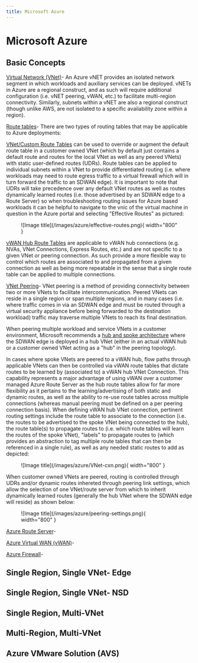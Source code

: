```yaml
---
title: Microsoft Azure
---
```


# Microsoft Azure

## Basic Concepts
<u>[Virtual Network (VNet)](https://learn.microsoft.com/en-us/azure/virtual-network/virtual-networks-overview)</u>-  An Azure vNET provides an isolated network segment in which workloads and auxiliary services can be deployed.  vNETs in Azure are a regional construct, and as such will require additional configuration (i.e. vNET peering, vWAN, etc.) to facilitate multi-region connectivity.  Similarly, subnets within a vNET are also a regional construct (though unlike AWS, are not isolated to a specific availability zone within a region).

<u>Route tables</u>-
There are two types of routing tables that may be applicable to Azure deployments:

[VNet/Custom Route Tables](https://learn.microsoft.com/en-us/azure/virtual-network/virtual-networks-udr-overview) can be used to override or augment the default route table in a customer owned VNet (which by default just contains a default route and routes for the local VNet as well as any peered VNets) with static user-defined routes (UDRs).  Route tables can be applied to individual subnets within a VNet to provide differentiated routing (i.e. where workloads may need to route egress traffic to a virtual firewall which will in turn forward the traffic to an SDWAN edge).  It is important to note that UDRs will take precedence over any default VNet routes as well as routes dynamically learned routes (i.e. those advertised by an SDWAN edge to a Route Server) so when troubleshooting routing issues for Azure based workloads it can be helpful to navigate to the vnic of the virtual machine in question in the Azure portal and selecting "Effective Routes" as pictured:
<figure markdown>
  ![Image title](/images/azure/effective-routes.png){ width="800" }
  <figcaption></figcaption>
</figure>

[vWAN Hub Route Tables](https://learn.microsoft.com/en-us/azure/virtual-wan/about-virtual-hub-routing) are applicable to vWAN hub connections (e.g. NVAs, VNet Connections, Express Routes, etc.) and are not specific to a given VNet or peering connection.  As such provide a more flexible way to control which routes are associated to and propagated from a given connection as well as being more repeatable in the sense that a single route table can be applied to multiple connections.

<u>[VNet Peering](https://learn.microsoft.com/en-us/azure/virtual-network/virtual-network-peering-overview)</u>-  VNet peering is a method of providing connectivity between two or more VNets to facilitate intercommunication.  Peered VNets can reside in a single region or span multiple regions, and in many cases (i.e. where traffic comes in via an SDWAN edge and must be routed through a virtual security appliance before being forwarded to the destination workload) traffic may traverse multiple VNets to reach its final destination.

When peering multiple workload and service VNets in a customer environment, Microsoft recommends a [hub and spoke architecture](https://learn.microsoft.com/en-us/azure/architecture/reference-architectures/hybrid-networking/hub-spoke?tabs=cli) where the SDWAN edge is deployed in a hub VNet (either in an actual vWAN hub or a customer owned VNet acting as a "hub" in the peering topology).  

In cases where spoke VNets are peered to a vWAN hub, flow paths through applicable VNets can then be controlled via vWAN route tables that dictate routes to be learned by (associated to) a vWAN hub VNet Connection.  This capability represents a major advantage of using vWAN over a customer managed Azure Route Server as the hub route tables allow for far more flexibility as it pertains to the learning/advertising of both static and dynamic routes, as well as the ability to re-use route tables across multiple connections (whereas manual peering must be defined on a per peering connection basis).  When defining vWAN hub VNet connection, pertinent routing settings include the route table to associate to the connection (i.e. the routes to be advertised to the spoke VNet being connected to the hub), the route table(s) to propagate routes to (i.e. which route tables will learn the routes of the spoke VNet), "labels" to propagate routes to (which provides an abstraction to tag multiple route tables that can then be referenced in a single rule), as well as any needed static routes to add as depicted:
<figure markdown>
  ![Image title](/images/azure/VNet-cxn.png){ width="800" }
  <figcaption></figcaption>
</figure>

When customer owned VNets are peered, routing is controlled through UDRs and/or dynamic routes inhereted through peering link settings, which allow the selection of one VNet/route server from which to inherit dynamically learned routes (generally the hub VNet where the SDWAN edge will reside) as shown below:
<figure markdown>
  ![Image title](/images/azure/peering-settings.png){ width="800" }
  <figcaption></figcaption>
</figure>

<u>[Azure Route Server](https://learn.microsoft.com/en-us/azure/route-server/overview)</u>- 

<u>[Azure Virtual WAN (vWAN)](https://learn.microsoft.com/en-us/azure/virtual-wan/virtual-wan-about)</u>- 

<u>[Azure Firewall](https://learn.microsoft.com/en-us/azure/firewall/overview)</u>- 
## Single Region, Single VNet- Edge
## Single Region, Single VNet- NSD
## Single Region, Multi-VNet
## Multi-Region, Multi-VNet
## Azure VMware Solution (AVS)
